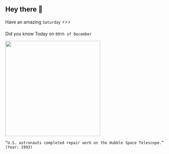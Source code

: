 ## Hey there 👋
Have an amazing `Saturday` ⚡⚡⚡

Did you know Today on `09th of December`
 
 [<img src="https://www.nasa.gov/sites/default/files/thumbnails/image/sts61inspace_full.jpg" width="300" />](https://www.nasa.gov/mission_pages/hubble/servicing/index.html) 
 ```
“U.S. astronauts completed repair work on the Hubble Space Telescope.” (Year: 1993)
```
